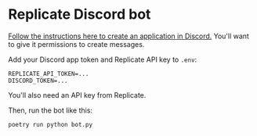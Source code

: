 # Replicate Discord bot

[Follow the instructions here to create an application in Discord.](https://discordpy.readthedocs.io/en/stable/discord.html) You'll want to give it permissions to create messages.

Add your Discord app token and Replicate API key to `.env`:

    REPLICATE_API_TOKEN=...
    DISCORD_TOKEN=...

You'll also need an API key from Replicate.

Then, run the bot like this:

    poetry run python bot.py

